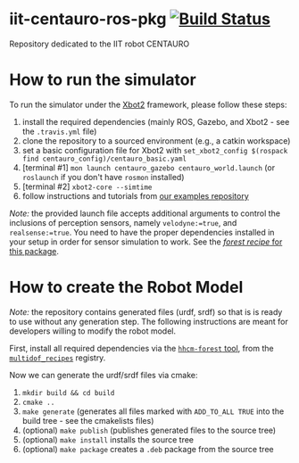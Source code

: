 # iit-centauro-ros-pkg  [![Build Status](https://app.travis-ci.com/ADVRHumanoids/iit-centauro-ros-pkg.svg?branch=master)](https://app.travis-ci.com/ADVRHumanoids/iit-centauro-ros-pkg)
Repository dedicated to the IIT robot CENTAURO

How to run the simulator
========================
To run the simulator under the [Xbot2](https://advrhumanoids.github.io/xbot2/master/quickstart.html#install-the-xbot2-framework) framework, please follow these steps:
1) install the required dependencies (mainly ROS, Gazebo, and Xbot2 - see the `.travis.yml` file)
2) clone the repository to a sourced environment (e.g., a catkin workspace)
3) set a basic configuration file for Xbot2 with `set_xbot2_config $(rospack find centauro_config)/centauro_basic.yaml`
4) [terminal #1] `mon launch centauro_gazebo centauro_world.launch`  (or `roslaunch` if you don't have `rosmon` installed)
5) [terminal #2] `xbot2-core --simtime`
6) follow instructions and tutorials from [our examples repository](https://github.com/ADVRHumanoids/xbot2_examples)

*Note:* the provided launch file accepts additional arguments to control the inclusions of perception sensors, namely `velodyne:=true`, and `realsense:=true`.
You need to have the proper dependencies installed in your setup in order for sensor simulation to work. See the [*forest recipe* for this package](https://github.com/ADVRHumanoids/multidof_recipes/blob/master/recipes/iit-centauro-ros-pkg.yaml).

How to create the Robot Model
=============================
*Note:* the repository contains generated files (urdf, srdf) so that is is ready to use without any generation step. The following instructions are meant for developers willing to modify the robot model.

First, install all required dependencies via the [`hhcm-forest` tool](https://github.com/ADVRHumanoids/forest), from the [`multidof_recipes`](https://github.com/ADVRHumanoids/multidof_recipes) registry. 

Now we can generate the urdf/srdf files via cmake:
1) `mkdir build && cd build`
2) `cmake ..`
3) `make generate`  (generates all files marked with `ADD_TO_ALL TRUE` into the build tree - see the cmakelists files)
4) (optional) `make publish` (publishes generated files to the source tree)
5) (optional) `make install` installs the source tree 
6) (optional) `make package` creates a `.deb` package from the source tree
